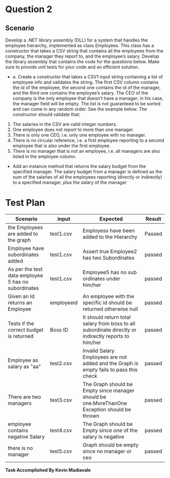 # Question 2
## Scenario
Develop a .NET library assembly (DLL) for a system that handles the employee hierarchy, implemented as class Employees. This class has a constructor that takes a CSV string that contains all the employees from the company, the manager they report to, and the employee’s salary. Develop the library assembly that contains the code for the questions below. Make sure to provide unit tests for your code and an efficient solution.
- a. Create a constructor that takes a CSV1 input string containing a list of employee info and validates the string. The first CSV column contains the id of the employee, the second one contains the id of the manager, and the third one contains the employee’s salary. The CEO of the company is the only employee that doesn't have a manager; in his case, the manager field will be empty. The list is not guaranteed to be sorted and can come in any random order. See the example below.
The constructor should validate that:
1. The salaries in the CSV are valid integer numbers.
2. One employee does not report to more than one manager.
3. There is only one CEO, i.e. only one employee with no manager.
4. There is no circular reference, i.e. a first employee reporting to a second employee that is also under
the first employee.
5. There is no manager that is not an employee, i.e. all managers are also listed in the employee column.
- Add an instance method that returns the salary budget from the specified manager. The salary budget
from a manager is defined as the sum of the salaries of all the employees reporting (directly or indirectly)
to a specified manager, plus the salary of the manager


# Test Plan
| Scenario | input | Expected | Result |
| --- | --- | --- | --- |
| the Employees are added to the graph  | test1.csv | Employess have been added to the Hierarchy | Passed |
| Employee have subordinates added | test1.csv | Assert true Employee2 has two Subordinates | passed |
| As per the test data employee 5 has no subordinates | test1.csv | Employee5 has no sub ordinates under him/her | passed |
| Given an Id returns an Employee | employeeid | An employee with the specific id should be returned otherwise null | passed |
| Tests if the correct budget is returned  | Boss ID | It should return total salary from boss to all subordinate directly or indirectly reports to him/her | passed |
| Employee as  salary as "aa" | test2.csv | Invalid Salary Employees are not added and the Graph is empty fails to pass this check | passed |
| There are two managers | test3.csv | The Graph should be Empty since manager should be one.MoreThanOne Exception should be thrown | passed
| employee contains negative Salary | test4.csv | The Graph should be Empty since one of the salary is negative | passed |
| there is no manager | test5.csv | Graph should be empty since no manager or ceo | passed |

**Task Accomplished By Kevin Madiavale**





